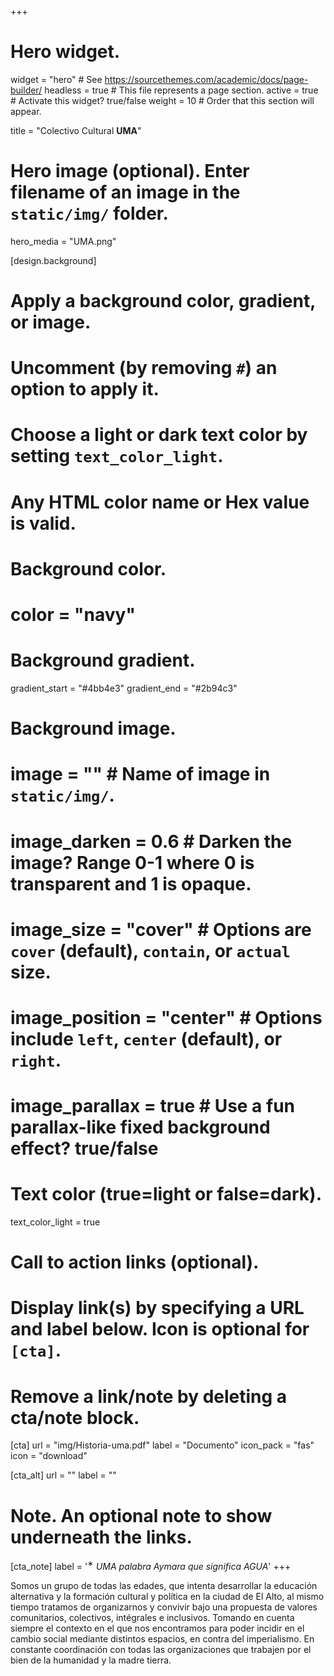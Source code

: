 +++
# Hero widget.
widget = "hero"  # See https://sourcethemes.com/academic/docs/page-builder/
headless = true  # This file represents a page section.
active = true  # Activate this widget? true/false
weight = 10  # Order that this section will appear.

title = "Colectivo Cultural **UMA**"

# Hero image (optional). Enter filename of an image in the `static/img/` folder.
hero_media = "UMA.png"

[design.background]
  # Apply a background color, gradient, or image.
  #   Uncomment (by removing `#`) an option to apply it.
  #   Choose a light or dark text color by setting `text_color_light`.
  #   Any HTML color name or Hex value is valid.

  # Background color.
  # color = "navy"
  
  # Background gradient.
  gradient_start = "#4bb4e3"
  gradient_end = "#2b94c3"
  
  # Background image.
  # image = ""  # Name of image in `static/img/`.
  # image_darken = 0.6  # Darken the image? Range 0-1 where 0 is transparent and 1 is opaque.
  # image_size = "cover"  #  Options are `cover` (default), `contain`, or `actual` size.
  # image_position = "center"  # Options include `left`, `center` (default), or `right`.
  # image_parallax = true  # Use a fun parallax-like fixed background effect? true/false
  
  # Text color (true=light or false=dark).
  text_color_light = true

# Call to action links (optional).
#   Display link(s) by specifying a URL and label below. Icon is optional for `[cta]`.
#   Remove a link/note by deleting a cta/note block.
[cta]
  url = "img/Historia-uma.pdf"
  label = "Documento"
  icon_pack = "fas"
  icon = "download"
  
[cta_alt]
  url = ""
  label = ""  

# Note. An optional note to show underneath the links.
[cta_note]
  label = '<sup>&lowast;</sup> _*UMA palabra Aymara que significa AGUA*_'
+++

Somos un grupo de todas las edades, que intenta desarrollar la  educación
alternativa y la formación cultural y política en la ciudad de El Alto, al mismo
tiempo tratamos de organizarnos y convivir bajo una propuesta de valores
comunitarios, colectivos, intégrales e inclusivos.  Tomando en cuenta siempre el
contexto en el que nos encontramos para poder incidir en el cambio social
mediante distintos espacios, en contra del imperialismo. En constante
coordinación con todas las organizaciones que trabajen por el bien de la
humanidad y la madre tierra.